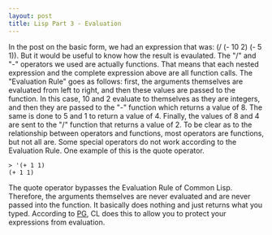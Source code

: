 ```yaml
---
layout: post
title: Lisp Part 3 - Evaluation
---
```


In the post on the basic form, we had an expression that was: (/ (- 10 2) (- 5 1)). But it would be useful to know how the result is evaulated. The "/" and "-" operators we used are actually functions. That means that each nested expression and the complete expression above are all function calls. The "Evaluation Rule" goes as follows: first, the arguments themselves are evaluated from left to right, and then these values are passed to the function. In this case, 10 and 2 evaluate to themselves as they are integers, and then they are passed to the "-" function which returns a value of 8. The same is done to 5 and 1 to return a value of 4. Finally, the values of 8 and 4 are sent to the "/" function that returns a value of 2. To be clear as to the relationship between operators and functions, most operators are functions, but not all are. Some special operators do not work according to the Evaluation Rule. One example of this is the quote operator.
```
> '(+ 1 1)
(+ 1 1)
```
The quote operator bypasses the Evaluation Rule of Common Lisp. Therefore, the arguments themselves are never evaluated and are never passed into the function. It basically does nothing and just returns what you typed. According to [PG](https://sep.yimg.com/ty/cdn/paulgraham/acl2.txt?t=1595850613&), CL does this to allow you to protect your expressions from evaluation.
